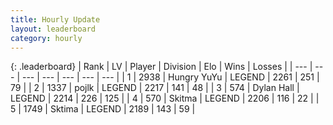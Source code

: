 ```yaml
---
title: Hourly Update
layout: leaderboard
category: hourly
---
```


{: .leaderboard}
| Rank | LV | Player | Division | Elo | Wins | Losses |
| --- | --- | --- | --- | --- | --- | --- |
| <span data-change="0">1</span> | 2938 | <span title="ID: 164871">Hungry YuYu</span> | LEGEND | <span data-change="-12">2261</span> | <span data-change="5">251</span> | <span data-change="2">79</span> |
| <span data-change="2">2</span> | 1337 | <span title="ID: 4783">pojlk</span> | LEGEND | <span data-change="11">2217</span> | <span data-change="1">141</span> | <span data-change="0">48</span> |
| <span data-change="-1">3</span> | 574 | <span title="ID: 174294">Dylan Hall</span> | LEGEND | <span data-change="5">2214</span> | <span data-change="2">226</span> | <span data-change="1">125</span> |
| <span data-change="-1">4</span> | 570 | <span title="ID: 402846">Skitma</span> | LEGEND | <span data-change="0">2206</span> | <span data-change="0">116</span> | <span data-change="0">22</span> |
| <span data-change="0">5</span> | 1749 | <span title="ID: 353063">Sktima</span> | LEGEND | <span data-change="3">2189</span> | <span data-change="3">143</span> | <span data-change="1">59</span> |